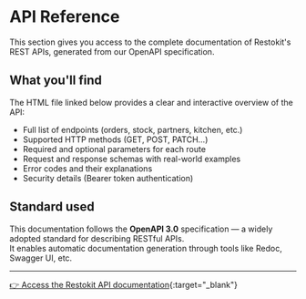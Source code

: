 # API Reference

This section gives you access to the complete documentation of Restokit's REST APIs, generated from our OpenAPI specification.

## What you'll find

The HTML file linked below provides a clear and interactive overview of the API:

- Full list of endpoints (orders, stock, partners, kitchen, etc.)
- Supported HTTP methods (GET, POST, PATCH…)
- Required and optional parameters for each route
- Request and response schemas with real-world examples
- Error codes and their explanations
- Security details (Bearer token authentication)

## Standard used

This documentation follows the **OpenAPI 3.0** specification — a widely adopted standard for describing RESTful APIs.  
It enables automatic documentation generation through tools like Redoc, Swagger UI, etc.

---

[👉 Access the Restokit API documentation](./restokit-api.html){:target="_blank"}
